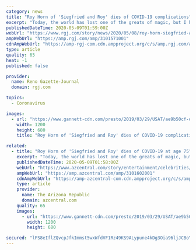 ```yaml
---
category: news
title: "Roy Horn of 'Siegfried and Roy' dies of COVID-19 complications"
excerpt: "Today, the world has lost one of the greats of magic, but I have lost my best friend,” Siegfried Fischbacher said in a statement."
publishedDateTime: 2020-05-09T01:59:00Z
webUrl: "https://www.rgj.com/story/news/2020/05/08/roy-horn-siegfried-and-roy-dies-covid-19/3101571001/"
ampWebUrl: "https://amp.rgj.com/amp/3101571001"
cdnAmpWebUrl: "https://amp-rgj-com.cdn.ampproject.org/c/s/amp.rgj.com/amp/3101571001"
type: article
quality: 65
heat: -1
published: false

provider:
  name: Reno Gazette-Journal
  domain: rgj.com

topics:
  - Coronavirus

images:
  - url: "https://www.gannett-cdn.com/presto/2019/03/29/USAT/ae9b50cf-d1b3-40c3-a785-22febb9c72fd-AP_D_TIGER_CUBS_08_BLIFE_MAGICIAN_TIGER_ATTACK.JPG?auto=webp&crop=1799,1020,x0,y100&format=pjpg&width=1200"
    width: 1200
    height: 680
    title: "Roy Horn of 'Siegfried and Roy' dies of COVID-19 complications"

related:
  - title: "Roy Horn of 'Siegfried and Roy' dies of COVID-19 at age 75"
    excerpt: "Today, the world has lost one of the greats of magic, but I have lost my best friend,” Siegfried Fischbacher said in a statement."
    publishedDateTime: 2020-05-09T01:58:00Z
    webUrl: "https://www.azcentral.com/story/entertainment/celebrities/2020/05/08/roy-horn-siegfried-and-roy-dies-covid-19/3101602001/"
    ampWebUrl: "https://amp.azcentral.com/amp/3101602001"
    cdnAmpWebUrl: "https://amp-azcentral-com.cdn.ampproject.org/c/s/amp.azcentral.com/amp/3101602001"
    type: article
    provider:
      name: The Arizona Republic
      domain: azcentral.com
    quality: 65
    images:
      - url: "https://www.gannett-cdn.com/presto/2019/03/29/USAT/ae9b50cf-d1b3-40c3-a785-22febb9c72fd-AP_D_TIGER_CUBS_08_BLIFE_MAGICIAN_TIGER_ATTACK.JPG?auto=webp&crop=1799,1020,x0,y100&format=pjpg&width=1200"
        width: 1200
        height: 680

secured: "lFS8eIflZQvcpJfkImmst5wxWfdVF1Rz49KS9ALypune4kDg3Oia96ljJCBoY8hfXus34jgAObLF3vhbygoxxmu6ALgejxU3v+q1fGpw/XJqx/tonI5gS4Zx43ZIYwP4UKnvC3gwcehCszsujc8K6vtEkQ31QH8/N4xU6fVs4C6zZGu1MZ6KJ3VbYtdukNJ8roKuN2sxxmxbDhda63B/Muctpq04QaWpQegMu/A/6QCTRjJMynLdXE3GAeGUQPRGnG5M6cmXQE/4Qn5dglE0WCHuUobi653w2QUUwsX6SaRjrzFhjkokW/LL3BzOiYeJ;CdplXVY7ggz/cGPAPz4SSg=="
---
```


